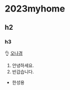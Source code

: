 # 2023myhome
## h2
### h3
👌
[오나경](https://github.com/ohnk3605/2023web.git)
1. 안녕하세요.
1. 반갑습니다.
 - 한성용
